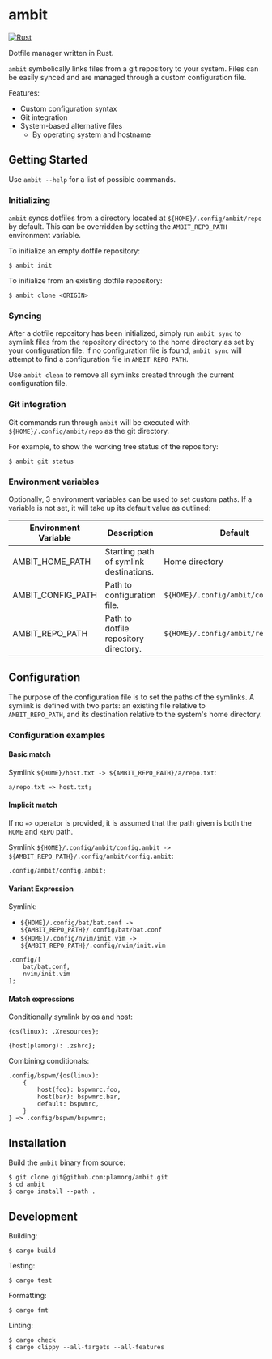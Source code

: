 # ambit

[![Rust](https://github.com/plamorg/ambit/actions/workflows/rust.yml/badge.svg)](https://github.com/plamorg/ambit/actions/workflows/rust.yml)

Dotfile manager written in Rust.

`ambit` symbolically links files from a git repository to your system.
Files can be easily synced and are managed through a custom configuration file.

Features:

*   Custom configuration syntax
*   Git integration
*   System-based alternative files
    *   By operating system and hostname

## Getting Started

Use `ambit --help` for a list of possible commands.

### Initializing

`ambit` syncs dotfiles from a directory located at `${HOME}/.config/ambit/repo` by default.
This can be overridden by setting the `AMBIT_REPO_PATH` environment variable.

To initialize an empty dotfile repository:

    $ ambit init

To initialize from an existing dotfile repository:

    $ ambit clone <ORIGIN>

### Syncing

After a dotfile repository has been initialized,
simply run `ambit sync` to symlink files from the repository directory to the home directory as set by your configuration file.
If no configuration file is found, `ambit sync` will attempt to find a configuration file in `AMBIT_REPO_PATH`.

Use `ambit clean` to remove all symlinks created through the current configuration file.

### Git integration

Git commands run through `ambit` will be executed with `${HOME}/.config/ambit/repo` as the git directory.

For example, to show the working tree status of the repository:

    $ ambit git status

### Environment variables

Optionally, 3 environment variables can be used to set custom paths.
If a variable is not set, it will take up its default value as outlined:

| Environment Variable | Description                            | Default                              |
| -------------------- | -------------------------------------- | ------------------------------------ |
| AMBIT_HOME_PATH      | Starting path of symlink destinations. | Home directory                       |
| AMBIT_CONFIG_PATH    | Path to configuration file.            | `${HOME}/.config/ambit/config.ambit` |
| AMBIT_REPO_PATH      | Path to dotfile repository directory.  | `${HOME}/.config/ambit/repo`         |

## Configuration

The purpose of the configuration file is to set the paths of the symlinks.
A symlink is defined with two parts: an existing file relative to `AMBIT_REPO_PATH`, and its destination relative to the system's home directory.

### Configuration examples

#### Basic match

Symlink `${HOME}/host.txt -> ${AMBIT_REPO_PATH}/a/repo.txt`:

    a/repo.txt => host.txt;

#### Implicit match

If no `=>` operator is provided, it is assumed that the path given is both the `HOME` and `REPO` path.

Symlink `${HOME}/.config/ambit/config.ambit -> ${AMBIT_REPO_PATH}/.config/ambit/config.ambit`:

    .config/ambit/config.ambit;

#### Variant Expression

Symlink:

*   `${HOME}/.config/bat/bat.conf -> ${AMBIT_REPO_PATH}/.config/bat/bat.conf`
*   `${HOME}/.config/nvim/init.vim -> ${AMBIT_REPO_PATH}/.config/nvim/init.vim`

<!---->

    .config/[
        bat/bat.conf,
        nvim/init.vim
    ];

#### Match expressions

Conditionally symlink by os and host:

    {os(linux): .Xresources};

    {host(plamorg): .zshrc};

Combining conditionals:

    .config/bspwm/{os(linux):
        {
            host(foo): bspwmrc.foo,
            host(bar): bspwmrc.bar,
            default: bspwmrc,
        }
    } => .config/bspwm/bspwmrc;

## Installation

Build the `ambit` binary from source:

    $ git clone git@github.com:plamorg/ambit.git
    $ cd ambit
    $ cargo install --path .

## Development

Building:

    $ cargo build

Testing:

    $ cargo test

Formatting:

    $ cargo fmt

Linting:

    $ cargo check
    $ cargo clippy --all-targets --all-features
